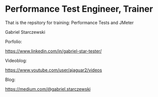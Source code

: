 # Performance Test Engineer, Trainer


That is the repsitory for training: Performance Tests and JMeter

Gabriel Starczewski

Porfolio:

https://www.linkedin.com/in/gabriel-star-tester/

Videoblog:

https://www.youtube.com/user/ajaguar2/videos

Blog:

https://medium.com/@gabriel.starczewski



